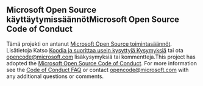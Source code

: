 ## <a name="microsoft-open-source-code-of-conduct"></a><span data-ttu-id="9235e-101">Microsoft Open Source käyttäytymissäännöt</span><span class="sxs-lookup"><span data-stu-id="9235e-101">Microsoft Open Source Code of Conduct</span></span>
<span data-ttu-id="9235e-p101">Tämä projekti on antanut [Microsoft Open Source toimintasäännöt](https://opensource.microsoft.com/codeofconduct/). Lisätietoja Katso [Koodia ja suorittaa usein kysyttyjä Kysymyksiä](https://opensource.microsoft.com/codeofconduct/faq/) tai ota [opencode@microsoft.com](mailto:opencode@microsoft.com) lisäkysymyksiä tai kommentteja.</span><span class="sxs-lookup"><span data-stu-id="9235e-p101">This project has adopted the [Microsoft Open Source Code of Conduct](https://opensource.microsoft.com/codeofconduct/). For more information see the [Code of Conduct FAQ](https://opensource.microsoft.com/codeofconduct/faq/) or contact [opencode@microsoft.com](mailto:opencode@microsoft.com) with any additional questions or comments.</span></span>